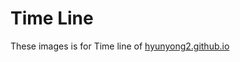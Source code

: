 # Time Line 

 These images is for Time line of [hyunyong2.github.io](https://hyunyoung2.github.io/TimeLine/)
